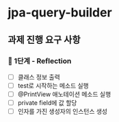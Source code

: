 # jpa-query-builder

## 과제 진행 요구 사항

### 🚀 1단계 - Reflection

- [ ] 클래스 정보 출력
- [ ] test로 시작하는 메소드 실행
- [ ] @PrintView 애노테이션 메소드 실행
- [ ] private field에 값 할당
- [ ] 인자를 가진 생성자의 인스턴스 생성
